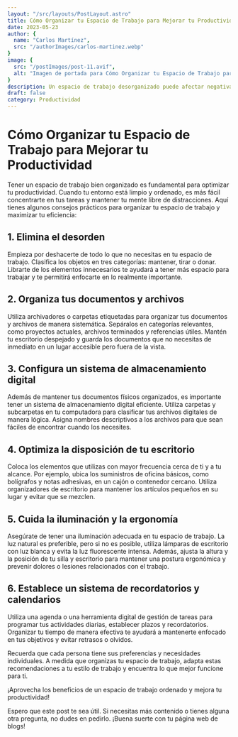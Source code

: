```yaml
---
layout: "/src/layouts/PostLayout.astro"
title: Cómo Organizar tu Espacio de Trabajo para Mejorar tu Productividad
date: 2023-05-23
author: {
  name: "Carlos Martínez",
  src: "/authorImages/carlos-martinez.webp"
}
image: {
  src: "/postImages/post-11.avif",
  alt: "Imagen de portada para Cómo Organizar tu Espacio de Trabajo para Mejorar tu Productividad"
}
description: Un espacio de trabajo desorganizado puede afectar negativamente tu productividad. Aprende a organizar tu entorno de trabajo de manera eficiente para mejorar tu enfoque y eficacia en tus tareas diarias.
draft: false
category: Productividad
---
```


# Cómo Organizar tu Espacio de Trabajo para Mejorar tu Productividad

Tener un espacio de trabajo bien organizado es fundamental para optimizar tu productividad. Cuando tu entorno está limpio y ordenado, es más fácil concentrarte en tus tareas y mantener tu mente libre de distracciones. Aquí tienes algunos consejos prácticos para organizar tu espacio de trabajo y maximizar tu eficiencia:

## 1. Elimina el desorden

Empieza por deshacerte de todo lo que no necesitas en tu espacio de trabajo. Clasifica los objetos en tres categorías: mantener, tirar o donar. Librarte de los elementos innecesarios te ayudará a tener más espacio para trabajar y te permitirá enfocarte en lo realmente importante.

## 2. Organiza tus documentos y archivos

Utiliza archivadores o carpetas etiquetadas para organizar tus documentos y archivos de manera sistemática. Sepáralos en categorías relevantes, como proyectos actuales, archivos terminados y referencias útiles. Mantén tu escritorio despejado y guarda los documentos que no necesitas de inmediato en un lugar accesible pero fuera de la vista.

## 3. Configura un sistema de almacenamiento digital

Además de mantener tus documentos físicos organizados, es importante tener un sistema de almacenamiento digital eficiente. Utiliza carpetas y subcarpetas en tu computadora para clasificar tus archivos digitales de manera lógica. Asigna nombres descriptivos a los archivos para que sean fáciles de encontrar cuando los necesites.

## 4. Optimiza la disposición de tu escritorio

Coloca los elementos que utilizas con mayor frecuencia cerca de ti y a tu alcance. Por ejemplo, ubica los suministros de oficina básicos, como bolígrafos y notas adhesivas, en un cajón o contenedor cercano. Utiliza organizadores de escritorio para mantener los artículos pequeños en su lugar y evitar que se mezclen.

## 5. Cuida la iluminación y la ergonomía

Asegúrate de tener una iluminación adecuada en tu espacio de trabajo. La luz natural es preferible, pero si no es posible, utiliza lámparas de escritorio con luz blanca y evita la luz fluorescente intensa. Además, ajusta la altura y la posición de tu silla y escritorio para mantener una postura ergonómica y prevenir dolores o lesiones relacionados con el trabajo.

## 6. Establece un sistema de recordatorios y calendarios

Utiliza una agenda o una herramienta digital de gestión de tareas para programar tus actividades diarias, establecer plazos y recordatorios. Organizar tu tiempo de manera efectiva te ayudará a mantenerte enfocado en tus objetivos y evitar retrasos o olvidos.

Recuerda que cada persona tiene sus preferencias y necesidades individuales. A medida que organizas tu espacio de trabajo, adapta estas recomendaciones a tu estilo de trabajo y encuentra lo que mejor funcione para ti.

¡Aprovecha los beneficios de un espacio de trabajo ordenado y mejora tu productividad!

Espero que este post te sea útil. Si necesitas más contenido o tienes alguna otra pregunta, no dudes en pedirlo. ¡Buena suerte con tu página web de blogs!
